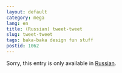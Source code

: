 ```yaml
---
layout: default
category: mega
lang: en
title: (Russian) tweet-tweet
slug: tweet-tweet
tags: baka-baka design fun stuff 
postid: 1062
---
```

<p>Sorry, this entry is only available in <a href="/mega/export/getposts.php">Russian</a>.</p>